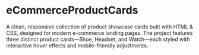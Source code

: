# eCommerceProductCards
A clean, responsive collection of product showcase cards built with HTML &amp; CSS, designed for modern e-commerce landing pages. The project features three distinct product cards—Shoe, Headset, and Watch—each styled with interactive hover effects and mobile-friendly adjustments.
